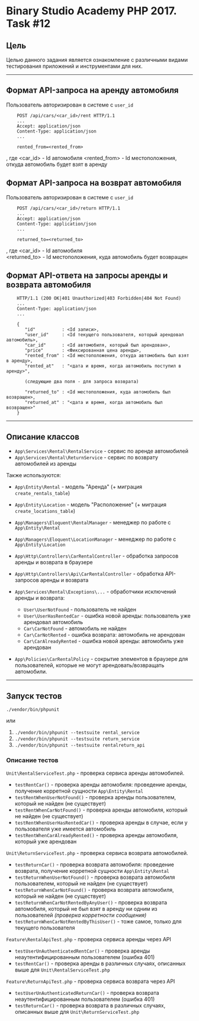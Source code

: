 Binary Studio Academy PHP 2017. Task #12
====

## Цель
Целью данного задания является ознакомление с различными видами тестирования
приложений и инструментами для них.

***

## Формат API-запроса на аренду автомобиля
   Пользователь авторизирован в системе с `user_id`

```
    POST /api/cars/<car_id>/rent HTTP/1.1
    ...
    Accept: application/json
    Content-Type: application/json
    ...

    rented_from=<rented_from>
```
   , где <car_id> - Id автомобиля 
         <rented_from> - Id местоположения, откуда автомобиль будет взят в аренду 


## Формат API-запроса на возврат автомобиля
   Пользователь авторизирован в системе с `user_id`

```
    POST /api/cars/<car_id>/return HTTP/1.1
    ...
    Accept: application/json
    Content-Type: application/json
    ...

    returned_to=<returned_to>
```
   , где <car_id> - Id автомобиля  
         <returned_to> - Id местоположения, куда автомобиль будет возвращен  


## Формат API-ответа на запросы аренды и возврата автомобиля

```
    HTTP/1.1 (200 OK|401 Unauthorized|403 Forbidden|404 Not Found)
    ...
    Content-Type: application/json
    ...

    {
       "id"          : <Id записи>,
       "user_id"     : <Id текущего пользователя, который арендовал автомобиль>,
       "car_id"      : <Id автомобиля, который был арендован>,
       "price"       : <Фиксированная цена аренды>,
       "rented_from" : <Id местоположения, откуда автомобиль был взят в аренду>,
       "rented_at"   : "<дата и время, когда автомобиль поступил в аренду>",

       (следующие два поля - для запроса возврата)

       "returned_to" : <Id местоположения, куда автомобиль был возвращен>,
       "returned_at" : "<дата и время, когда автомобиль был возвращен>"
    }
```

***

## Описание классов

 - `App\Services\Rental\RentalService` - сервис по аренде автомобилей
 - `App\Services\Rental\ReturnService` - сервис по возврату автомобилей из аренды

Также используются:

 - `App\Entity\Rental` - модель "Аренда" (+ миграция `create_rentals_table`)
 - `App\Entity\Location` - модель "Расположение" (+ миграция `create_locations_table`)

 - `App\Managers\Eloquent\RentalManager` - менеджер по работе с `App\Entity\Rental`
 - `App\Managers\Eloquent\LocationManager` - менеджер по работе с `App\Entity\Location`

 - `App\Http\Controllers\CarRentalController` - обработка запросов аренды и возврата в браузере
 - `App\Http\Controllers\Api\CarRentalController` - обработка API-запросов аренды и возврата

 - `App\Services\Rental\Exceptions\...` - обработчики исключений аренды и возврата:

    - `User\UserNotFound` - пользователь не найден
    - `User\UserHasRentedCar` - ошибка новой аренды: пользователь уже арендовал автомобиль
    - `Car\CarNotFound` - автомобиль не найден
    - `Car\CarNotRented` - ошибка возврата: автомобиль не арендован
    - `Car\CarAlreadyRented` - ошибка новой аренды: автомобиль уже арендован

 - `App\Policies\CarRentalPolicy` - сокрытие элементов в браузере для пользователей, 
  которые не могут арендовать/возвращать автомобили.

***

## Запуск тестов

   `./vendor/bin/phpunit`

или

 1. `./vendor/bin/phpunit --testsuite rental_service`
 2. `./vendor/bin/phpunit --testsuite return_service`
 3. `./vendor/bin/phpunit --testsuite rentalreturn_api`

### Описание тестов

`Unit\RentalServiceTest.php` - проверка сервиса аренды автомобилей.

 - `testRentCar()` - проверка аренды автомобиля: проведение аренды, получение корретной сущности `App\Entity\Rental`
 - `testRentWhenUserNotFound()` - проверка аренды пользователем, который не найден (не существует)
 - `testRentWhenCarNotFound()` - проверка аренды автомобиля, который не найден (не существует)
 - `testRentWhenUserHasRentedCar()` - проверка аренды в случае, если у пользователя уже имеется автомобиль
 - `testRentWhenCarAlreadyRented()` - проверка аренды автомобиля, который уже арендован

`Unit\ReturnServiceTest.php` - проверка сервиса возврата автомобилей.

 - `testReturnCar()` - проверка возврата автомобиля: проведение возврата, получение корретной сущности `App\Entity\Rental`
 - `testReturnWhenUserNotFound()` - проверка возврата автомобиля пользователем, который не найден (не существует)
 - `testReturnWhenCarNotFound()` - проверка возврата автомобиля, который не найден (не существует)
 - `testReturnWhenCarNotRentedByAnyUser()` - проверка возврата автомобиля, который не был взят в аренду ни одним из пользователей _(проверка корретности сообщения)_
 - `testReturnWhenCarNotRentedByThisUser()` - тоже самое, только для текущего пользователя

`Feature\RentalApiTest.php` - проверка сервиса аренды через API

 - `testUserUnAuthenticatedRentCar()` - проверка аренды неаутентифицированным пользователем (ошибка 401)
 - `testRentCar()` - проверка аренды в различных случаях, описанных выше для `Unit\RentalServiceTest.php`

`Feature\ReturnApiTest.php` - проверка сервиса возврата через API

 - `testUserUnAuthenticatedReturnCar()` - проверка возврата неаутентифицированным пользователем (ошибка 401)
 - `testReturnCar()` - проверка возврата в различных случаях, описанных выше для `Unit\ReturnServiceTest.php`

